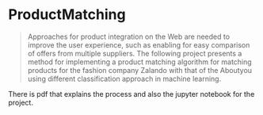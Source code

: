 # ProductMatching

> Approaches for product integration on the Web are needed to improve the user experience, such as
enabling for easy comparison of offers from multiple suppliers. The following project presents a method for implementing a product matching algorithm for matching products for the fashion company Zalando with that of the Aboutyou using different classification approach in machine learning.

There is pdf that explains the process and also the jupyter notebook for the project. 
